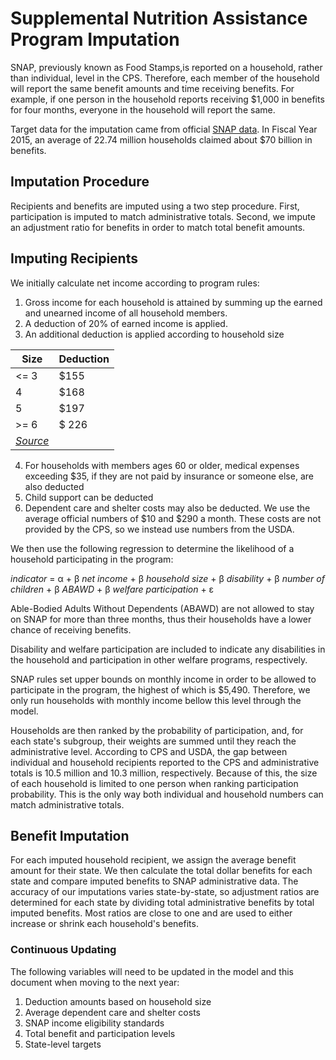 # Supplemental Nutrition Assistance Program Imputation

SNAP, previously known as Food Stamps,is reported on a household, rather than
individual, level in the CPS. Therefore, each member of the household will report
the same benefit amounts and time receiving benefits. For example, if one
person in the household reports receiving $1,000 in benefits for four months,
everyone in the household will report the same.

Target data for the imputation came from official [SNAP data](https://www.fns.usda.gov/sites/default/files/ops/Characteristics2014.pdf).
In Fiscal Year 2015, an average of 22.74 million households claimed about
$70 billion in benefits.

## Imputation Procedure

Recipients and benefits are imputed using a two step procedure. First, participation
is imputed to match administrative totals. Second, we impute an adjustment ratio
for benefits in order to match total benefit amounts.

## Imputing Recipients

We initially calculate net income according to program rules:

1. Gross income for each household is attained by summing up the earned and
unearned income of all household members.
2. A deduction of 20% of earned income is applied.
3. An additional deduction is applied according to household size

|Size | Deduction|
|------|----------|
| <= 3| $155 |
| 4 | $168 |
| 5  | $197 |
| >= 6| $ 226|
| [_Source_](https://www.fns.usda.gov/snap/cost-living-adjustment-cola-information)| |

4. For households with members ages 60 or older, medical expenses exceeding $35,
if they are not paid by insurance or someone else, are also deducted
5. Child support can be deducted
6. Dependent care and shelter costs may also be deducted. We use the average
official numbers of $10 and $290 a month. These costs are not provided by the
CPS, so we instead use numbers from the USDA.

We then use the following regression to determine the likelihood of a household
participating in the program:

_indicator_ = &alpha; + &beta; _net income_ + &beta; _household size_ +
                        &beta; _disability_ + &beta; _number of children_ +
                        &beta; _ABAWD_ + &beta; _welfare participation_ + &epsilon;

Able-Bodied Adults Without Dependents (ABAWD) are not allowed to stay on SNAP
for more than three months, thus their households have a lower chance of receiving
benefits.

Disability and welfare participation are included to indicate any disabilities
in the household and participation in other welfare programs, respectively.

SNAP rules set upper bounds on monthly income in order to be allowed to participate
in the program, the highest of which is $5,490. Therefore, we only run households
with monthly income bellow this level through the model.

Households are then ranked by the probability of participation, and, for each
state's subgroup, their weights are summed until they reach the administrative
level. According to CPS and USDA, the gap between individual and household
recipients reported to the CPS and administrative totals is 10.5 million and 10.3
million, respectively. Because of this, the size of each household is limited
to one person when ranking participation probability. This is the only way both
individual and household numbers can match administrative totals.

## Benefit Imputation

For each imputed household recipient, we assign the average benefit amount for
their state. We then calculate the total dollar benefits for each state and
compare imputed benefits to SNAP administrative data. The accuracy of our imputations
varies state-by-state, so adjustment ratios are determined for each state by
dividing total administrative benefits by total imputed benefits. Most ratios
are close to one and are used to either increase or shrink each household's
benefits.

### Continuous Updating
The following variables will need to be updated in the model and this document
when moving to the next year:
1. Deduction amounts based on household size
2. Average dependent care and shelter costs
3. SNAP income eligibility standards
4. Total benefit and participation levels
5. State-level targets

